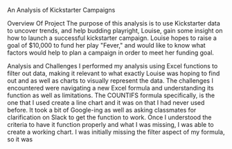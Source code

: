 An Analysis of Kickstarter Campaigns

Overview Of Project
The purpose of this analysis is to use Kickstarter data to uncover trends, and help budding playright, Louise, gain some insight on how to launch a successful kickstarter campaign. Louise hopes to raise a goal of $10,000 to fund her play "Fever," and would like to know what factors would help to plan a campaign in order to meet her funding goal.

Analysis and Challenges
I performed my analysis using Excel functions to filter out data, making it relevant to what exactly Louise was hoping to find out and as well as charts to visually represent the data. The challenges I encountered were navigating a new Excel formula and understanding its function as well as limitations. The COUNTIFS formula specifically, is the one that I used create a line chart and it was on that I had never used before. It took a bit of Google-ing as well as asking classmates for clarification on Slack to get the function to work. Once I understood the criteria to have it function properly and what I was missing, I was able to create a working chart. I was initially missing the filter aspect of my formula, so it was
